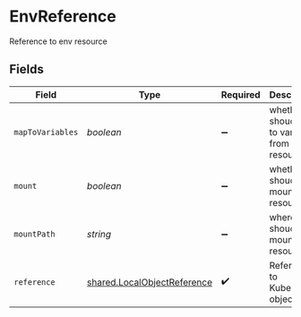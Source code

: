 # EnvReference

Reference to env resource


## Fields

| Field                                                                      | Type                                                                       | Required                                                                   | Description                                                                | Example                                                                    |
| -------------------------------------------------------------------------- | -------------------------------------------------------------------------- | -------------------------------------------------------------------------- | -------------------------------------------------------------------------- | -------------------------------------------------------------------------- |
| `mapToVariables`                                                           | *boolean*                                                                  | :heavy_minus_sign:                                                         | whether we shoud map to variables from resource                            |                                                                            |
| `mount`                                                                    | *boolean*                                                                  | :heavy_minus_sign:                                                         | whether we shoud mount resource                                            | /etc/data                                                                  |
| `mountPath`                                                                | *string*                                                                   | :heavy_minus_sign:                                                         | where we shoud mount resource                                              |                                                                            |
| `reference`                                                                | [shared.LocalObjectReference](../../models/shared/localobjectreference.md) | :heavy_check_mark:                                                         | Reference to Kubernetes object                                             |                                                                            |